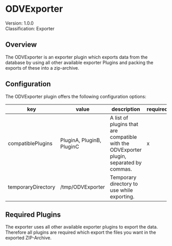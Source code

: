 # ODVExporter
Version: 1.0.0  
Classification: Exporter

Overview
-----
The ODVExporter is an exporter plugin which exports data from the database by using all other available exporter Plugins and packing the exports of these into a zip-archive.

Configuration
-----
The ODVExporter plugin offers the following configuration options:

| key  | value | description | required |
| ------------- | ------------- |  ------------- | ------------- |
| compatiblePlugins | PluginA, PluginB, PluginC | A list of plugins that are compatible with the ODVExporter plugin, separated by commas. | x
| temporaryDirectory | /tmp/ODVExporter | Temporary directory to use while exporting. | 

Required Plugins
-----
The exporter uses all other available exporter plugins to export the data. Therefore all plugins are required which export the files you want in the exported ZIP-Archive.